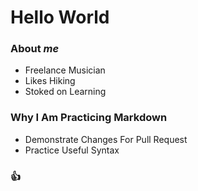# Hello World
### About _me_
 - Freelance Musician
 - Likes Hiking
 - Stoked on Learning

### Why I Am Practicing Markdown
 - Demonstrate Changes For Pull Request
 - Practice Useful Syntax

### 👍

